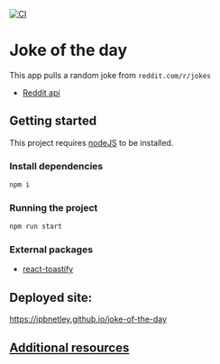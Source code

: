 [![CI](https://github.com/jpbnetley/joke-of-the-day/actions/workflows/main.yml/badge.svg)](https://github.com/jpbnetley/joke-of-the-day/actions/workflows/main.yml)

# Joke of the day

This app pulls a random joke from `reddit.com/r/jokes`

- [Reddit api](https://www.reddit.com/dev/api)

## Getting started

This project requires [nodeJS](https://nodejs.org/en/download) to be installed.

### Install dependencies

```bash
npm i
```

### Running the project

```bash
npm run start
```

### External packages

- <a href="https://www.npmjs.com/package/react-toastify" target="_blank"> react-toastify</a>

## Deployed site:

https://jpbnetley.github.io/joke-of-the-day

## [Additional resources](./RESOURCES.md)